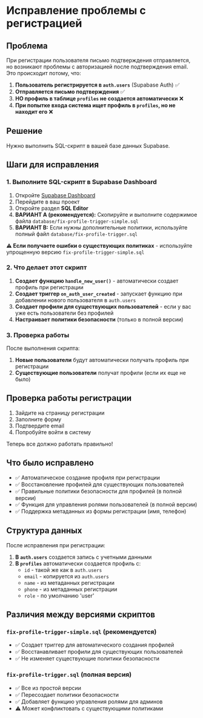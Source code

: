 # Исправление проблемы с регистрацией

## Проблема

При регистрации пользователя письмо подтверждения отправляется, но возникают проблемы с авторизацией после подтверждения email. Это происходит потому, что:

1. **Пользователь регистрируется в `auth.users`** (Supabase Auth) ✅
2. **Отправляется письмо подтверждения** ✅  
3. **НО профиль в таблице `profiles` не создается автоматически** ❌
4. **При попытке входа система ищет профиль в `profiles`, но не находит его** ❌

## Решение

Нужно выполнить SQL-скрипт в вашей базе данных Supabase.

## Шаги для исправления

### 1. Выполните SQL-скрипт в Supabase Dashboard

1. Откройте [Supabase Dashboard](https://app.supabase.com)
2. Перейдите в ваш проект
3. Откройте раздел **SQL Editor**
4. **ВАРИАНТ A (рекомендуется):** Скопируйте и выполните содержимое файла `database/fix-profile-trigger-simple.sql`
5. **ВАРИАНТ B:** Если нужны дополнительные политики, используйте полный файл `database/fix-profile-trigger.sql`

**⚠️ Если получаете ошибки о существующих политиках** - используйте упрощенную версию `fix-profile-trigger-simple.sql`

### 2. Что делает этот скрипт

1. **Создает функцию `handle_new_user()`** - автоматически создает профиль при регистрации
2. **Создает триггер `on_auth_user_created`** - запускает функцию при добавлении нового пользователя в `auth.users`
3. **Создает профили для существующих пользователей** - если у вас уже есть пользователи без профилей
4. **Настраивает политики безопасности** (только в полной версии)

### 3. Проверка работы

После выполнения скрипта:

1. **Новые пользователи** будут автоматически получать профиль при регистрации
2. **Существующие пользователи** получат профили (если их еще не было)

## Проверка работы регистрации

1. Зайдите на страницу регистрации
2. Заполните форму
3. Подтвердите email
4. Попробуйте войти в систему

Теперь все должно работать правильно!

## Что было исправлено

- ✅ Автоматическое создание профиля при регистрации
- ✅ Восстановление профилей для существующих пользователей
- ✅ Правильные политики безопасности для профилей (в полной версии)
- ✅ Функция для управления ролями пользователей (в полной версии)
- ✅ Поддержка метаданных из формы регистрации (имя, телефон)

## Структура данных

После исправления при регистрации:

1. **В `auth.users`** создается запись с учетными данными
2. **В `profiles`** автоматически создается профиль с:
   - `id` - такой же как в `auth.users`
   - `email` - копируется из `auth.users`
   - `name` - из метаданных регистрации
   - `phone` - из метаданных регистрации  
   - `role` - по умолчанию 'user'

## Различия между версиями скриптов

### `fix-profile-trigger-simple.sql` (рекомендуется)
- ✅ Создает триггер для автоматического создания профилей
- ✅ Восстанавливает профили для существующих пользователей
- ✅ Не изменяет существующие политики безопасности

### `fix-profile-trigger.sql` (полная версия)
- ✅ Все из простой версии
- ✅ Пересоздает политики безопасности
- ✅ Добавляет функцию управления ролями для админов
- ⚠️ Может конфликтовать с существующими политиками 